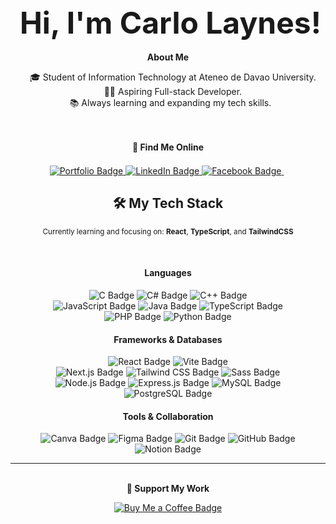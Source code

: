 <div align="center">
  <font size="32"><b>Hi, I'm Carlo Laynes!</b></font>
    <br />
</div>

<div align="center">
  <br>
  <b>About Me</b>
  <p>
    🎓 Student of Information Technology at Ateneo de Davao University.<br>
    👨‍💻 Aspiring Full-stack Developer.<br>
    📚 Always learning and expanding my tech skills.
  </p>
  <br>
  <div style="margin-bottom: -10px;"><b>🔗 Find Me Online</b></div>
  <p>
    <a href="https://arc-psy.vercel.app" target="_blank">
    <img src="https://img.shields.io/badge/Portfolio-252525?style=for-the-badge&logo=vercel&logoColor=white" alt="Portfolio Badge"/>
    </a>
    <a href="https://linkedin.com/in/carlo-allan-laynes-71b500248" target="_blank">
    <img src="https://img.shields.io/badge/LinkedIn-%230077B5.svg?style=for-the-badge&logo=linkedin&logoColor=white" alt="LinkedIn Badge"/>
    </a>
    <a href="https://facebook.com/caflaynes" target="_blank">
    <img src="https://img.shields.io/badge/Facebook-%231877F2.svg?style=for-the-badge&logo=facebook&logoColor=white" alt="Facebook Badge"/>
    </a>
  </p>
</div>

<div align="center">
  <h2>🛠️ My Tech Stack</h2>
  <p>
    <small>Currently learning and focusing on: <b>React</b>, <b>TypeScript</b>, and <b>TailwindCSS</b></small>
  </p>
  <br>

  <h4>Languages</h4>
  <p>
    <img src="https://img.shields.io/badge/c-%2300599C.svg?style=for-the-badge&logo=c&logoColor=white" alt="C Badge"/>
    <img src="https://img.shields.io/badge/c%23-%23239120.svg?style=for-the-badge&logo=csharp&logoColor=white" alt="C# Badge"/>
    <img src="https://img.shields.io/badge/c++-%2300599C.svg?style=for-the-badge&logo=c%2B%2B&logoColor=white" alt="C++ Badge"/><br />
    <img src="https://img.shields.io/badge/javascript-%23323330.svg?style=for-the-badge&logo=javascript&logoColor=%23F7DF1E" alt="JavaScript Badge"/>
    <img src="https://img.shields.io/badge/java-%23ED8B00.svg?style=for-the-badge&logo=openjdk&logoColor=white" alt="Java Badge"/>
    <img src="https://img.shields.io/badge/typescript-%23007ACC.svg?style=for-the-badge&logo=typescript&logoColor=white" alt="TypeScript Badge"/><br />
    <img src="https://img.shields.io/badge/php-%23777BB4.svg?style=for-the-badge&logo=php&logoColor=white" alt="PHP Badge"/>
    <img src="https://img.shields.io/badge/python-3670A0?style=for-the-badge&logo=python&logoColor=ffdd54" alt="Python Badge"/>
  </p>
  
  <h4>Frameworks & Databases</h4>
  <p>
    <img src="https://img.shields.io/badge/react-%2320232a.svg?style=for-the-badge&logo=react&logoColor=%2361DAFB" alt="React Badge"/>
    <img src="https://img.shields.io/badge/vite-%23646CFF.svg?style=for-the-badge&logo=vite&logoColor=white" alt="Vite Badge"/><br />
    <img src="https://img.shields.io/badge/Next.js-black?style=for-the-badge&logo=next.js&logoColor=white" alt="Next.js Badge"/>
    <img src="https://img.shields.io/badge/Tailwind_CSS-38B2AC.svg?style=for-the-badge&logo=tailwind-css&logoColor=white" alt="Tailwind CSS Badge"/>
    <img src="https://img.shields.io/badge/sass-hotpink.svg?style=for-the-badge&logo=SASS&logoColor=white" alt="Sass Badge"/><br />
    <img src="https://img.shields.io/badge/Node.js-43853D?style=for-the-badge&logo=node.js&logoColor=white" alt="Node.js Badge"/>
    <img src="https://img.shields.io/badge/Express.js-000000?style=for-the-badge&logo=express&logoColor=white" alt="Express.js Badge"/>
    <img src="https://img.shields.io/badge/mysql-4479A1.svg?style=for-the-badge&logo=mysql&logoColor=white" alt="MySQL Badge"/>
    <img src="https://img.shields.io/badge/PostgreSQL-316192?style=for-the-badge&logo=postgresql&logoColor=white" alt="PostgreSQL Badge"/>
  </p>
  
  <h4>Tools & Collaboration</h4>
  <p>
    <img src="https://img.shields.io/badge/canva-%2300C4CC.svg?style=for-the-badge&logo=Canva&logoColor=white" alt="Canva Badge"/>
    <img src="https://img.shields.io/badge/figma-%23F24E1E.svg?style=for-the-badge&logo=figma&logoColor=white" alt="Figma Badge"/>
    <img src="https://img.shields.io/badge/git-%23F05033.svg?style=for-the-badge&logo=git&logoColor=white" alt="Git Badge"/>
    <img src="https://img.shields.io/badge/github-%23121011.svg?style=for-the-badge&logo=github&logoColor=white" alt="GitHub Badge"/>
    <img src="https://img.shields.io/badge/notion-%23000000.svg?style=for-the-badge&logo=notion&logoColor=white" alt="Notion Badge"/>
  </p>
</div>

---

<div align="center">
  <br/>
  <div style="margin-bottom: 10px;"><b>🙏 Support My Work</b></div>
  <p>
    <a href="https://buymeacoffee.com/carloallanlaynes" target="_blank">
      <img src="https://img.shields.io/badge/Buy%20Me%20a%20Coffee-ffdd00?style=for-the-badge&logo=buy-me-a-coffee&logoColor=black" alt="Buy Me a Coffee Badge"/>
    </a>
  </p>
</div>
